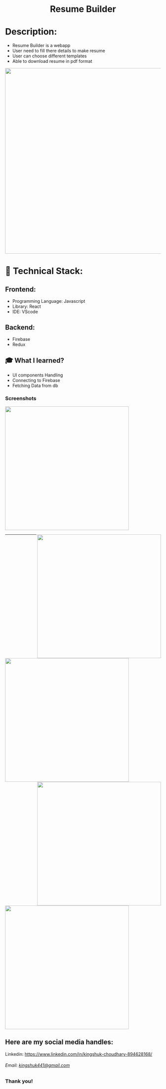 <h1 align="center">
  Resume Builder
</h1>

# Description:

- Resume Builder is a webapp
- User need to fill there details to make resume
- User can choose different templates
- Able to download resume in pdf format

<img src="https://user-images.githubusercontent.com/53696144/105339414-a736ab80-5c02-11eb-9dd1-248c3a8d0c28.PNG" width="600px">

# 🚀 Technical Stack:

## Frontend:

- Programming Language: Javascript
- Library: React
- IDE: VScode

## Backend:

- Firebase
- Redux

## 🎓 What I learned?

- UI components Handling
- Connecting to Firebase
- Fetching Data from db

### Screenshots


<img src="https://user-images.githubusercontent.com/53696144/105339414-a736ab80-5c02-11eb-9dd1-248c3a8d0c28.PNG
" width="400px"   >


<img src="https://user-images.githubusercontent.com/53696144/105339414-a736ab80-5c02-11eb-9dd1-248c3a8d0c28.PNG
" width="400px"  align="right" >

---

<img src="https://user-images.githubusercontent.com/53696144/105339386-9f770700-5c02-11eb-8863-2a9450c3d852.PNG" width="400px" > 


<img src="https://user-images.githubusercontent.com/53696144/105339398-a1d96100-5c02-11eb-9cc4-4954c798d5d7.PNG" width="400px"  align="right" >

<img src="https://user-images.githubusercontent.com/53696144/105339405-a56ce800-5c02-11eb-9331-49ab3d02f721.PNG" width="400px"  >

## Here are my social media handles:

Linkedin: https://www.linkedin.com/in/kingshuk-choudhary-894628168/

###### Email: kingshuk441@gmail.com

### Thank you!
